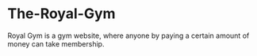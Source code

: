 # The-Royal-Gym
Royal Gym is a gym website, where anyone by paying a certain amount of money can take membership.
